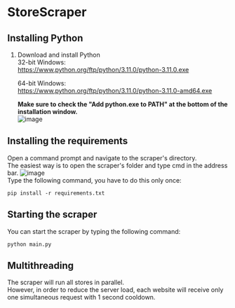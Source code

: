 # StoreScraper

## Installing Python
1) Download and install Python<br/>
	32-bit Windows:<br/>
	https://www.python.org/ftp/python/3.11.0/python-3.11.0.exe<br/>
	
	64-bit Windows:<br/>
	https://www.python.org/ftp/python/3.11.0/python-3.11.0-amd64.exe<br/>
	
	**Make sure to check the "Add python.exe to PATH" at the bottom of the installation window.**<br/>
	![image](https://drive.google.com/uc?export=view&id=1CqbfL0qezreCyh4GvQTOmwwILhPlwWnO)

## Installing the requirements
Open a command prompt and navigate to the scraper's directory.<br/> 
The easiest way is to open the scraper's folder and type cmd in the address bar.
![image](https://drive.google.com/uc?export=view&id=1MdOWMetTcP7cNo0YC9ZyLTFTU9fdEav1)
<br/>
Type the following command, you have to do this only once:<br/>
```
pip install -r requirements.txt
```

## Starting the scraper
You can start the scraper by typing the following command:<br/>
```
python main.py
```

## Multithreading

The scraper will run all stores in parallel. <br/>
However, in order to reduce the server load, each website will receive only one simultaneous request with 1 second cooldown.
